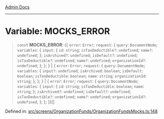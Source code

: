 [Admin Docs](/)

***

# Variable: MOCKS\_ERROR

> `const` **MOCKS\_ERROR**: (\{ `error`: `Error`; `request`: \{ `query`: `DocumentNode`; `variables`: \{ `input`: \{ `id`: `string`; `isTaxDeductible?`: `undefined`; `name?`: `undefined`; \}; `isArchived?`: `undefined`; `isDefault?`: `undefined`; `isTaxDeductible?`: `undefined`; `name?`: `undefined`; `organizationId?`: `undefined`; \}; \}; \} \| \{ `error`: `Error`; `request`: \{ `query`: `DocumentNode`; `variables`: \{ `input?`: `undefined`; `isArchived`: `boolean`; `isDefault`: `boolean`; `isTaxDeductible`: `boolean`; `name`: `string`; `organizationId`: `string`; \}; \}; \} \| \{ `error`: `Error`; `request`: \{ `query`: `DocumentNode`; `variables`: \{ `input`: \{ `id`: `string`; `isTaxDeductible`: `boolean`; `name`: `string`; \}; `isArchived?`: `undefined`; `isDefault?`: `undefined`; `isTaxDeductible?`: `undefined`; `name?`: `undefined`; `organizationId?`: `undefined`; \}; \}; \})[]

Defined in: [src/screens/OrganizationFunds/OrganizationFundsMocks.ts:148](https://github.com/PalisadoesFoundation/talawa-admin/blob/main/src/screens/OrganizationFunds/OrganizationFundsMocks.ts#L148)
